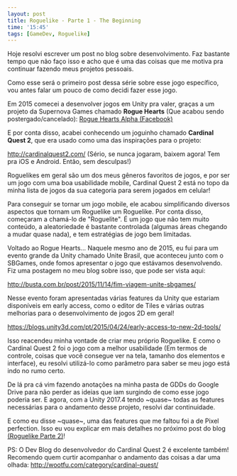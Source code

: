 ```yaml
---
layout: post
title: Roguelike - Parte 1 - The Beginning
time: '15:45'
tags: [GameDev, Roguelike]
---
```


Hoje resolvi escrever um post no blog sobre desenvolvimento.
Faz bastante tempo que não faço isso e acho que é uma das coisas que me motiva pra continuar fazendo meus projetos pessoais.

Como esse será o primeiro post dessa série sobre esse jogo específico, vou antes falar um pouco de como decidi fazer esse jogo.

Em 2015 comecei a desenvolver jogos em Unity pra valer, graças a um projeto da Supernova Games chamado **Rogue Hearts** (Que acabou sendo postergado/cancelado):
[Rogue Hearts Alpha (Facebook)](https://www.facebook.com/SupernovaIndieGames/photos/a.412007025566718.1073741828.383910141709740/677427512358000/?type=3)

E por conta disso, acabei conhecendo um joguinho chamado **Cardinal Quest 2**, que era usado como uma das inspirações para o projeto:

<http://cardinalquest2.com/> (Sério, se nunca jogaram, baixem agora! Tem pra iOS e Android. Então, sem desculpas!)

Roguelikes em geral são um dos meus gêneros favoritos de jogos, e por ser um jogo com uma boa usabilidade mobile, Cardinal Quest 2 está no topo da minha lista de jogos da sua categoria para serem jogados em celular!

Para conseguir se tornar um jogo mobile, ele acabou simplificando diversos aspectos que tornam um Roguelike um Roguelike. Por conta disso, começaram a chamá-lo de "Roguelite". É um jogo que não tem muito conteúdo, a aleatoriedade é bastante controlada (algumas áreas chegando a mudar quase nada), e tem estratégias de jogo bem limitadas. 

Voltado ao Rogue Hearts... Naquele mesmo ano de 2015, eu fui para um evento grande da Unity chamado Unite Brasil, que aconteceu junto com o SBGames, onde fomos apresentar o jogo que estávamos desenvolvendo. Fiz uma postagem no meu blog sobre isso, que pode ser vista aqui:

<http://busta.com.br/post/2015/11/14/fim-viagem-unite-sbgames/>

Nesse evento foram apresentadas várias features da Unity que estariam disponíveis em early access, como o editor de Tiles e várias outras melhorias para o desenvolvimento de jogos 2D em geral!

<https://blogs.unity3d.com/pt/2015/04/24/early-access-to-new-2d-tools/>

Isso reacendeu minha vontade de criar meu próprio Roguelike. E como o Cardinal Quest 2 foi o jogo com a melhor usabilidade (Em termos de controle, coisas que você consegue ver na tela, tamanho dos elementos e interface), eu resolvi utilizá-lo como parâmetro para saber se meu jogo está indo no rumo certo.

De lá pra cá vim fazendo anotações na minha pasta de GDDs do Google Drive para não perder as ideias que iam surgindo de como esse jogo poderia ser. E agora, com a Unity 2017.4 tendo ~quase~ todas as features necessárias para o andamento desse projeto, resolvi dar continuidade.

E como eu disse ~quase~, uma das features que me faltou foi a de Pixel perfection. Isso eu vou explicar em mais detalhes no próximo post do blog [(Roguelike Parte 2)](http://busta.com.br/post/2018/06/24/roguelike-p2/)!

PS: O Dev Blog do desenvolvedor do Cardinal Quest 2 é excelente também! Recomendo quem curtir acompanhar o andamento das coisas a dar uma olhada: <http://wootfu.com/category/cardinal-quest/>